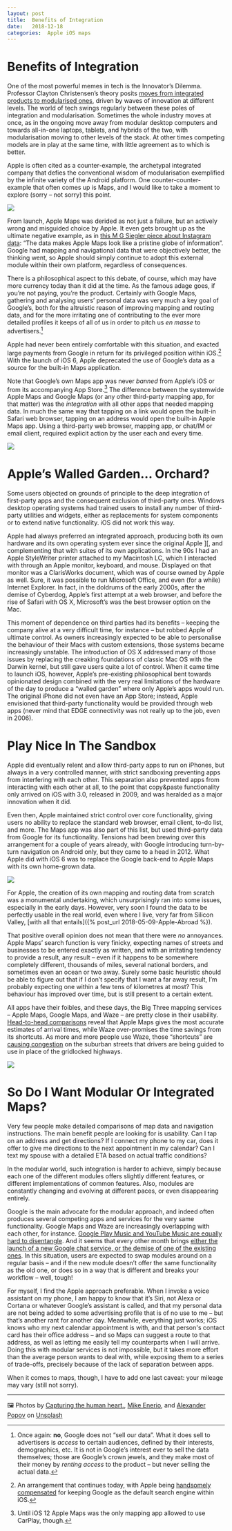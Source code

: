 ```yaml
---
layout: post
title:  Benefits of Integration 
date:   2018-12-18 
categories:  Apple iOS maps 
---
```


# Benefits of Integration


One of the most powerful memes in tech is the Innovator’s Dilemma. Professor Clayton Christensen’s theory posits [moves from integrated products to modularised ones](https://www.forbes.com/sites/stevedenning/2012/05/07/why-clayton-christensen-worries-about-apple/), driven by waves of innovation at different levels. The world of tech swings regularly between these poles of integration and modularisation. Sometimes the whole industry moves at once, as in the ongoing move away from modular desktop computers and towards all-in-one laptops, tablets, and hybrids of the two, with modularisation moving to other levels of the stack. At other times competing models are in play at the same time, with little agreement as to which is better.

Apple is often cited as a counter-example, the archetypal integrated company that defies the conventional wisdom of modularisation exemplified by the infinite variety of the Android platform. One counter-counter-example that often comes up is Maps, and I would like to take a moment to explore (sorry – not sorry) this point.

![](/images/unknown_filename.50.png)

From launch, Apple Maps was derided as not just a failure, but an actively wrong and misguided choice by Apple. It even gets brought up as the ultimate negative example, as in [this M G Siegler piece about Instagram data](https://500ish.com/instagram-just-geotagged-us-to-hell-dad4c3736409 "Instagram Just Geotagged Us To Hell" ): “The data makes Apple Maps look like a pristine globe of information”. Google had mapping and navigational data that were objectively better, the thinking went, so Apple should simply continue to adopt this external module within their own platform, regardless of consequences.

There is a philosophical aspect to this debate, of course, which may have more currency today than it did at the time. As the famous adage goes, if you’re not paying, you’re the product. Certainly with Google Maps, gathering and analysing users’ personal data was very much a key goal of Google’s, both for the altruistic reason of improving mapping and routing data, and for the more irritating one of contributing to the ever more detailed profiles it keeps of all of us in order to pitch us *en masse* to advertisers.[^1]

Apple had never been entirely comfortable with this situation, and exacted large payments from Google in return for its privileged position within iOS.[^2] With the launch of iOS 6, Apple deprecated the use of Google’s data as a source for the built-in Maps application.

Note that Google’s own Maps app was never *banned* from Apple’s iOS or from its accompanying App Store.[^3] The difference between the systemwide Apple Maps and Google Maps (or any other third-party mapping app, for that matter) was the *integration* with all other apps that needed mapping data. In much the same way that tapping on a link would open the built-in Safari web browser, tapping on an address would open the built-in Apple Maps app. Using a third-party web browser, mapping app, or chat/IM or email client, required explicit action by the user each and every time.

![](/images/unknown_filename.51.png)

# Apple’s Walled Garden… Orchard?

Some users objected on grounds of principle to the deep integration of first-party apps and the consequent exclusion of third-party ones. Windows desktop operating systems had trained users to install any number of third-party utilities and widgets, either as replacements for system components or to extend native functionality. iOS did not work this way.

Apple had always preferred an integrated approach, producing both its own hardware and its own operating system ever since the original Apple ][, and complementing that with suites of its own applications. In the 90s I had an Apple StyleWriter printer attached to my Macintosh LC, which I interacted with through an Apple monitor, keyboard, and mouse. Displayed on that monitor was a ClarisWorks document, which was of course owned by Apple as well. Sure, it was possible to run Microsoft Office, and even (for a while) Internet Explorer. In fact, in the doldrums of the early 2000s, after the demise of Cyberdog, Apple’s first attempt at a web browser, and before the rise of Safari with OS X, Microsoft’s was the best browser option on the Mac.

This moment of dependence on third parties had its benefits – keeping the company alive at a very difficult time, for instance – but robbed Apple of ultimate control. As owners increasingly expected to be able to personalise the behaviour of their Macs with custom extensions, those systems became increasingly unstable. The introduction of OS X addressed many of those issues by replacing the creaking foundations of classic Mac OS with the Darwin kernel, but still gave users quite a lot of control. When it came time to launch iOS, however, Apple’s pre-existing philosophical bent towards opinionated design combined with the very real limitations of the hardware of the day to produce a “walled garden” where only Apple’s apps would run. The original iPhone did not even have an App Store; instead, Apple envisioned that third-party functionality would be provided through web apps (never mind that EDGE connectivity was not really up to the job, even in 2006).

# Play Nice In The Sandbox

Apple did eventually relent and allow third-party apps to run on iPhones, but always in a very controlled manner, with strict sandboxing preventing apps from interfering with each other. This separation also prevented apps from interacting with each other at all, to the point that copy&paste functionality only arrived on iOS with 3.0, released in 2009, and was heralded as a major innovation when it did.

Even then, Apple maintained strict control over core functionality, giving users no ability to replace the standard web browser, email client, to-do list, and more. The Maps app was also part of this list, but used third-party data from Google for its functionality. Tensions had been brewing over this arrangement for a couple of years already, with Google introducing turn-by-turn navigation on Android only, but they came to a head in 2012. What Apple did with iOS 6 was to replace the Google back-end to Apple Maps with its own home-grown data. 

![](/images/unknown_filename.53.jpeg)

For Apple, the creation of its own mapping and routing data from scratch was a monumental undertaking, which unsurprisingly ran into some issues, especially in the early days. However, very soon I found the data to be perfectly usable in the real world, even where I live, very far from Silicon Valley, [with all that entails]({% post_url 2018-05-09-Apple-Abroad %}).

That positive overall opinion does not mean that there were *no* annoyances. Apple Maps’ search function is very finicky, expecting names of streets and businesses to be entered exactly as written, and with an irritating tendency to provide a result, any result – even if it happens to be somewhere completely different, thousands of miles, several national borders, and sometimes even an ocean or two away. Surely some basic heuristic should be able to figure out that if I don’t specify that I want a far away result, I’m probably expecting one within a few tens of kilometres at most? This behaviour has improved over time, but is still present to a certain extent.

All apps have their foibles, and these days, the Big Three mapping services – Apple Maps, Google Maps, and Waze – are pretty close in their usability. [Head-to-head comparisons](https://arturrr.com/2018/02/19/navigation-apps/) reveal that Apple Maps gives the most accurate estimates of arrival times, while Waze over-promises the time savings from its shortcuts. As more and more people use Waze, those “shortcuts” are [causing congestion](https://www.cbsnews.com/news/waze-traffic-app-causing-controversy-in-quiet-neighborhoods/) on the suburban streets that drivers are being guided to use in place of the gridlocked highways.

![](/images/unknown_filename.52.png)

# So Do I Want Modular Or Integrated Maps?

Very few people make detailed comparisons of map data and navigation instructions. The main benefit people are looking for is usability. Can I tap on an address and get directions? If I connect my phone to my car, does it offer to give me directions to the next appointment in my calendar? Can I text my spouse with a detailed ETA based on actual traffic conditions?

In the modular world, such integration is harder to achieve, simply because each one of the different modules offers slightly different features, or different implementations of common features. Also, modules are constantly changing and evolving at different paces, or even disappearing entirely.

Google is the main advocate for the modular approach, and indeed often produces several competing apps and services for the very same functionality. Google Maps and Waze are increasingly overlapping with each other, for instance. [Google Play Music and YouTube Music are equally hard to disentangle](https://www.androidcentral.com/youtube-music-bad-product-desperate-need-improvement). And it seems that every other month brings [either the launch of a new Google chat service, or the demise of one of the existing ones](https://www.blog.Google/products/messages/latest-messages-allo-duo-and-hangouts/). In this situation, users are expected to swap modules around on a regular basis – and if the new module doesn’t offer the same functionality as the old one, or does so in a way that is different and breaks your workflow – well, tough!

For myself, I find the Apple approach preferable. When I invoke a voice assistant on my phone, I am happy to know that it’s Siri, not Alexa or Cortana or whatever Google’s assistant is called, and that my personal data are not being added to some advertising profile that is of no use to me – but that’s another rant for another day. Meanwhile, everything just works; iOS knows who my next calendar appointment is with, and that person's contact card has their office address – and so Maps can suggest a route to that address, as well as letting me easily tell my counterparts when I will arrive. Doing this with modular services is not impossible, but it takes more effort than the average person wants to deal with, while exposing them to a series of trade-offs, precisely because of the lack of separation between apps.

When it comes to maps, though, I have to add one last caveat: your mileage may vary (still not sorry).

[^1]: Once again: **no**, Google does not “sell our data”. What it does sell to advertisers is *access* to certain audiences, defined by their interests, demographics, etc. It is not in Google’s interest ever to sell the data themselves; those are Google’s crown jewels, and they make most of their money by *renting access* to the product – but never selling the actual data.

[^2]: An arrangement that continues today, with Apple being [handsomely compensated](https://www.macrumors.com/2018/11/19/tim-cook-hbo-axios-interview-privacy/) for keeping Google as the default search engine within iOS.

[^3]: Until iOS 12 Apple Maps was the only mapping app allowed to use CarPlay, though.

***
🖼️ Photos by [Capturing the human heart.](https://unsplash.com/@dead____artist/portfolio), [Mike Enerio](http://mikeenerio.com), and [Alexander Popov](http://5tep5.com) on [Unsplash](http://www.unsplash.com)

